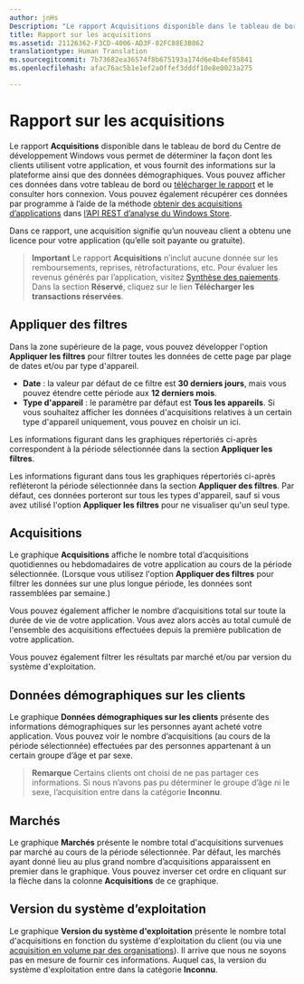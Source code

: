 ```yaml
---
author: jnHs
Description: "Le rapport Acquisitions disponible dans le tableau de bord du Centre de développement Windows vous permet de déterminer la façon dont les clients utilisent votre application, et vous fournit des informations sur la plateforme ainsi que des données démographiques."
title: Rapport sur les acquisitions
ms.assetid: 21126362-F3CD-4006-AD3F-82FC88E3B862
translationtype: Human Translation
ms.sourcegitcommit: 7b73682ea36574f8b675193a174d6e4b4ef85841
ms.openlocfilehash: afac76ac5b1e1ef2a0ffef3dddf10e8e0023a275

---
```


# Rapport sur les acquisitions


Le rapport **Acquisitions** disponible dans le tableau de bord du Centre de développement Windows vous permet de déterminer la façon dont les clients utilisent votre application, et vous fournit des informations sur la plateforme ainsi que des données démographiques. Vous pouvez afficher ces données dans votre tableau de bord ou [télécharger le rapport](download-analytic-reports.md) et le consulter hors connexion. Vous pouvez également récupérer ces données par programme à l’aide de la méthode [obtenir des acquisitions d’applications](../monetize/get-app-acquisitions.md) dans [l’API REST d’analyse du Windows Store](../monetize/access-analytics-data-using-windows-store-services.md).

Dans ce rapport, une acquisition signifie qu’un nouveau client a obtenu une licence pour votre application (qu’elle soit payante ou gratuite).

> **Important** Le rapport **Acquisitions** n’inclut aucune donnée sur les remboursements, reprises, rétrofacturations, etc. Pour évaluer les revenus générés par l’application, visitez [Synthèse des paiements](payout-summary.md). Dans la section **Réservé**, cliquez sur le lien **Télécharger les transactions réservées**.



## Appliquer des filtres


Dans la zone supérieure de la page, vous pouvez développer l'option **Appliquer les filtres** pour filtrer toutes les données de cette page par plage de dates et/ou par type d'appareil.

-   **Date** : la valeur par défaut de ce filtre est **30 derniers jours**, mais vous pouvez étendre cette période aux **12 derniers mois**.
-   **Type d'appareil** : le paramètre par défaut est **Tous les appareils**. Si vous souhaitez afficher les données d'acquisitions relatives à un certain type d'appareil uniquement, vous pouvez en choisir un ici.

Les informations figurant dans les graphiques répertoriés ci-après correspondent à la période sélectionnée dans la section **Appliquer les filtres**.

Les informations figurant dans tous les graphiques répertoriés ci-après refléteront la période sélectionnée dans la section **Appliquer des filtres**. Par défaut, ces données porteront sur tous les types d'appareil, sauf si vous avez utilisé l'option **Appliquer les filtres** pour ne visualiser qu'un seul type.

## Acquisitions


Le graphique **Acquisitions** affiche le nombre total d’acquisitions quotidiennes ou hebdomadaires de votre application au cours de la période sélectionnée. (Lorsque vous utilisez l'option **Appliquer des filtres** pour filtrer les données sur une plus longue période, les données sont rassemblées par semaine.)

Vous pouvez également afficher le nombre d’acquisitions total sur toute la durée de vie de votre application. Vous avez alors accès au total cumulé de l'ensemble des acquisitions effectuées depuis la première publication de votre application.

Vous pouvez également filtrer les résultats par marché et/ou par version du système d'exploitation.

## Données démographiques sur les clients


Le graphique **Données démographiques sur les clients** présente des informations démographiques sur les personnes ayant acheté votre application. Vous pouvez voir le nombre d’acquisitions (au cours de la période sélectionnée) effectuées par des personnes appartenant à un certain groupe d’âge et par sexe.

> **Remarque** Certains clients ont choisi de ne pas partager ces informations. Si nous n’avons pas pu déterminer le groupe d’âge ni le sexe, l’acquisition entre dans la catégorie **Inconnu**.

 

## Marchés


Le graphique **Marchés** présente le nombre total d'acquisitions survenues par marché au cours de la période sélectionnée. Par défaut, les marchés ayant donné lieu au plus grand nombre d’acquisitions apparaissent en premier dans le graphique. Vous pouvez inverser cet ordre en cliquant sur la flèche dans la colonne **Acquisitions** de ce graphique.

## Version du système d’exploitation


Le graphique **Version du système d'exploitation** présente le nombre total d'acquisitions en fonction du système d'exploitation du client (ou via une [acquisition en volume par des organisations](organizational-licensing.md)). Il arrive que nous ne soyons pas en mesure de fournir ces informations. Auquel cas, la version du système d'exploitation entre dans la catégorie **Inconnu**.



 

 



<!--HONumber=Nov16_HO1-->



